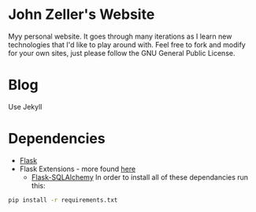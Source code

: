 John Zeller's Website
=========
Myy personal website. It goes through many iterations as I learn new technologies that I'd like to play around with. Feel free to fork and modify for your own sites, just please follow the GNU General Public License.

# Blog
Use Jekyll

# Dependencies
* [Flask](http://flask.pocoo.org/)
* Flask Extensions - more found [here](http://flask.pocoo.org/extensions/)
  * [Flask-SQLAlchemy](http://pythonhosted.org/Flask-SQLAlchemy/)
In order to install all of these dependancies run this:

```bash
pip install -r requirements.txt
```